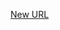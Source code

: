 



[New URL](../file-___home_harshil_Desktop_open-source_palisadoes_talawa_lib_services_image_service/)


